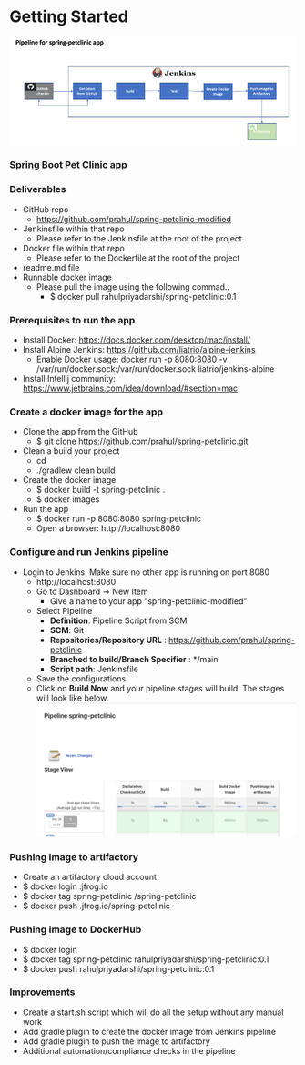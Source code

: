 # Getting Started

![img_3.png](img_3.png)

### Spring Boot Pet Clinic app
### Deliverables
* GitHub repo
  * https://github.com/prahul/spring-petclinic-modified
* Jenkinsfile within that repo
  * Please refer to the Jenkinsfile at the root of the project
* Docker file within that repo
  * Please refer to the Dockerfile at the root of the project
* readme.md file
* Runnable docker image
  * Please pull the image using the following commad..
    * $ docker pull rahulpriyadarshi/spring-petclinic:0.1
### Prerequisites to run the app
* Install Docker: https://docs.docker.com/desktop/mac/install/
* Install Alpine Jenkins: https://github.com/liatrio/alpine-jenkins
  * Enable Docker usage: docker run -p 8080:8080 -v /var/run/docker.sock:/var/run/docker.sock liatrio/jenkins-alpine
* Install Intellij community: https://www.jetbrains.com/idea/download/#section=mac
### Create a docker image for the app
* Clone the app from the GitHub
  * $ git clone https://github.com/prahul/spring-petclinic.git
* Clean a build your project
  * cd <project toot directory>
  * ./gradlew clean build
* Create the docker image
  * $ docker build -t spring-petclinic .
  * $ docker images
* Run the app
  * $ docker run -p 8080:8080 spring-petclinic
  * Open a browser: http://localhost:8080
### Configure and run Jenkins pipeline
* Login to Jenkins. Make sure no other app is running on port 8080
  * http://localhost:8080
  * Go to Dashboard -> New Item
    * Give a name to your app "spring-petclinic-modified"
  * Select Pipeline
    * **Definition**: Pipeline Script from SCM
    * **SCM**: Git
    * **Repositories/Repository URL** : https://github.com/prahul/spring-petclinic
    * **Branched to build/Branch Specifier** : */main
    * **Script path**: Jenkinsfile
  * Save the configurations
  * Click on **Build Now** and your pipeline stages will build. The stages will look like below.
  ![img_1.png](img_1.png)
### Pushing image to artifactory
* Create an artifactory cloud account
* $ docker login <server-name>.jfrog.io
* $ docker tag spring-petclinic <server-name>/spring-petclinic
* $ docker push <server-name>.jfrog.io/spring-petclinic
### Pushing image to DockerHub
* $ docker login
* $ docker tag spring-petclinic rahulpriyadarshi/spring-petclinic:0.1
* $ docker push rahulpriyadarshi/spring-petclinic:0.1
### Improvements
* Create a start.sh script which will do all the setup without any manual work
* Add gradle plugin to create the docker image from Jenkins pipeline
* Add gradle plugin to push the image to artifactory
* Additional automation/compliance checks in the pipeline
